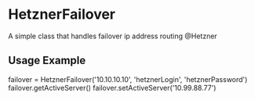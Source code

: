 HetznerFailover
=====

A simple class that handles failover ip address routing @Hetzner

Usage Example
-------

failover = HetznerFailover('10.10.10.10', 'hetznerLogin', 'hetznerPassword')
failover.getActiveServer()
failover.setActiveServer('10.99.88.77')
